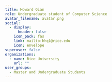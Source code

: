 ```yaml
---
title: Howard Qian
role: Undergraduate student of Computer Science
avatar_filename: avatar.png
social:
  - display:
      header: false
    icon_pack: fas
    link: mailto:hhq1@rice.edu
    icon: envelope
superuser: false
organizations:
  - name: Rice University
    url: ""
user_groups:
  - Master and Undergraduate Students
---
```

